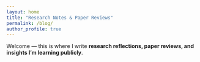 ```yaml
---
layout: home
title: "Research Notes & Paper Reviews"
permalink: /blog/
author_profile: true
---
```


Welcome — this is where I write **research reflections, paper reviews, and insights I’m learning publicly**.
